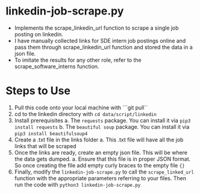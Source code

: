 # linkedin-job-scrape.py
- Implements the scrape_linkedin_url function to scrape a single job posting on linkedin.
- I have manually collected links for SDE intern job postings online and pass them through scrape_linkedin_url function and stored the data in a json file.
- To imitate the results for any other role, refer to the scrape_software_interns function.

# Steps to Use
1. Pull this code onto your local machine with ```git pull``
2. cd to the linkedin directory with ```cd data/script/linkedin```
3. Install prerequisites
    a. The ```requests``` package. You can install it via ```pip3 install requests```
    b. The ```beautiful soup``` package. You can install it via ```pip3 install beautifulsoup4```
4. Create a .txt file in the links folder
    a. This .txt file will have all the job links that will be scraped
5. Once the links are ready, create an empty json file. This will be where the data gets dumped.
    a. Ensure that this file is in proper JSON format. So once creating the file add empty curly braces to the empty file ```{}```
6. Finally, modify the ```linkedin-job-scrape.py``` to call the ```scrape_linked_url``` function with the appropriate parameters referring to your files. Then run the code with ```python3 linkedin-job-scrape.py```
